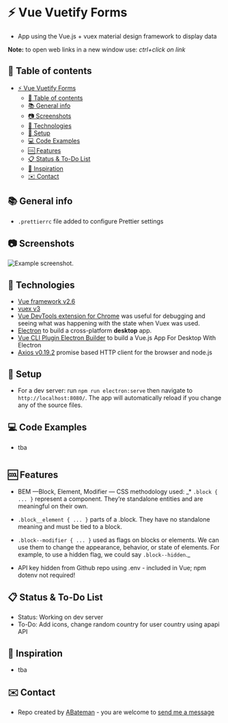 # :zap: Vue Vuetify Forms

* App using the Vue.js + vuex material design framework to display data

**Note:** to open web links in a new window use: _ctrl+click on link_

## :page_facing_up: Table of contents

* [:zap: Vue Vuetify Forms](#zap-vue-vuetify-forms)
  * [:page_facing_up: Table of contents](#page_facing_up-table-of-contents)
  * [:books: General info](#books-general-info)
  * [:camera: Screenshots](#camera-screenshots)
  * [:signal_strength: Technologies](#signal_strength-technologies)
  * [:floppy_disk: Setup](#floppy_disk-setup)
  * [:computer: Code Examples](#computer-code-examples)
  * [:cool: Features](#cool-features)
  * [:clipboard: Status & To-Do List](#clipboard-status--to-do-list)
  * [:clap: Inspiration](#clap-inspiration)
  * [:envelope: Contact](#envelope-contact)

## :books: General info

* `.prettierrc` file added to configure Prettier settings

## :camera: Screenshots

![Example screenshot](./img/.png).

## :signal_strength: Technologies

* [Vue framework v2.6](https://vuejs.org/)
* [vuex v3](https://vuex.vuejs.org/)
* [Vue DevTools extension for Chrome](https://chrome.google.com/webstore/detail/vuejs-devtools/nhdogjmejiglipccpnnnanhbledajbpd) was useful for debugging and seeing what was happening with the state when Vuex was used.
* [Electron](https://www.electronjs.org/) to build a cross-platform **desktop** app.
* [Vue CLI Plugin Electron Builder](https://nklayman.github.io/vue-cli-plugin-electron-builder/) to build a Vue.js App For Desktop With Electron
* [Axios v0.19.2](https://www.npmjs.com/package/axios) promise based HTTP client for the browser and node.js

## :floppy_disk: Setup

* For a dev server: run `npm run electron:serve` then navigate to `http://localhost:8080/`. The app will automatically reload if you change any of the source files.

## :computer: Code Examples

* tba

```javascript

```

## :cool: Features

* BEM —Block, Element, Modifier — CSS methodology used:
_* `.block { ... }` represent a component. They’re standalone entities and are meaningful on their own.
* `.block__element { ... }` parts of a .block. They have no standalone meaning and must be tied to a block.
* `.block--modifier { ... }` used as flags on blocks or elements. We can use them to change the appearance, behavior, or state of elements. For example, to use a hidden flag, we could say `.block--hidden`._

* API key hidden from Github repo using .env - included in Vue; npm dotenv not required!

## :clipboard: Status & To-Do List

* Status: Working on dev server
* To-Do: Add icons, change random country for user country using apapi API

## :clap: Inspiration

* tba

## :envelope: Contact

* Repo created by [ABateman](https://www.andrewbateman.org) - you are welcome to [send me a message](https://andrewbateman.org/contact)
